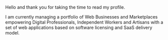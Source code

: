 Hello and thank you for taking the time to read my profile.

I am currently managing a portfolio of Web Businesses and Marketplaces empowering Digital Professionals, Independent Workers and Artisans with a set of web applications based on software licensing and SaaS delivery model.
